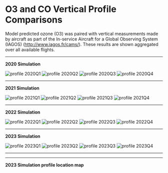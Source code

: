 O3 and CO Vertical Profile Comparisons
======================================

Model predicted ozone (O3) was paired with vertical measurements made by aircraft as part of the In-service Aircraft for a Global Observing System (IAGOS) (http://www.iagos.fr/cams/). These results are shown aggregated over all available flights.

--------------------------------------

**2020 Simulation**

![profile 2020Q1](https://github.com/user-attachments/assets/dcf6f80e-9ce3-48a6-a3df-0915e5f5e7a5)
![profile 2020Q2](https://github.com/user-attachments/assets/3aa7e9fd-f05d-4dfc-b19d-dec43cbebdc8)
![profile 2020Q3](https://github.com/user-attachments/assets/568abba1-6c9a-42e2-a6dd-5a179940fe8d)
![profile 2020Q4](https://github.com/user-attachments/assets/34f09a8e-4d5b-4883-86ce-027e24485b0f)

--------------------------------------

**2021 Simulation**

![profile 2021Q1](https://github.com/user-attachments/assets/4c175660-847c-439b-aaf4-124d48e52ff8)
![profile 2021Q2](https://github.com/user-attachments/assets/8ad1dc65-2ec7-4717-894b-7717fe9b0840)
![profile 2021Q3](https://github.com/user-attachments/assets/791c9703-71ea-498e-ad63-3ed5f397ca1a)
![profile 2021Q4](https://github.com/user-attachments/assets/c8dfaa57-3f0d-45cd-a959-d039224047d5)

--------------------------------------

**2022 Simulation**

![profile 2022Q1](https://github.com/user-attachments/assets/ad67ccf2-5858-4899-81b3-09c79781a4bc)
![profile 2022Q2](https://github.com/user-attachments/assets/0e5c584c-e55b-430d-bce6-859ad74bffb4)
![profile 2022Q3](https://github.com/user-attachments/assets/02ec415c-dc22-4eba-9c18-d23429536770)
![profile 2022Q4](https://github.com/user-attachments/assets/b87e2885-d138-492d-9bb2-ca505b3c17b2)

--------------------------------------

**2023 Simulation**

![profile 2023Q1](https://github.com/user-attachments/assets/173f6b7a-7959-47a6-9560-2808c5d90f34)
![profile 2023Q2](https://github.com/user-attachments/assets/d6932ba1-d286-4783-9069-7ba1f6fee170)
![profile 2023Q3](https://github.com/user-attachments/assets/28c0b919-5d8d-4fd0-9b56-fc4ec96b4ad8)
![profile 2023Q4](https://github.com/user-attachments/assets/5c0f793b-fe8f-4796-b8b8-3325c283d1ba)

---------------------------------------
---------------------------------------

**2023 Simulation profile location map**




